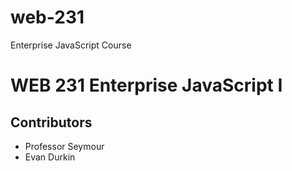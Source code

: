 # web-231

Enterprise JavaScript Course

# WEB 231 Enterprise JavaScript I

## Contributors

<ul>
    <li>Professor Seymour</li>
    <li>Evan Durkin</li>
</ul>
